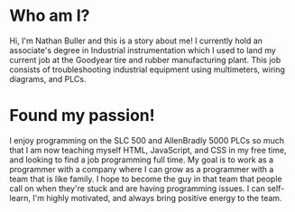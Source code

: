 # Who am I?
Hi, I'm Nathan Buller and this is a story about me!
    I currently hold an associate's degree in Industrial instrumentation which I used to land my current job at the Goodyear tire and rubber manufacturing plant. This job consists of troubleshooting industrial equipment using multimeters, wiring diagrams, and PLCs.

# Found my passion!
I enjoy programming on the SLC 500 and AllenBradly 5000 PLCs so much that I am now teaching myself HTML, JavaScript, and CSS in my free time, and looking to find a job programming full time. My goal is to work as a programmer with a company where I can grow as a programmer with a team that is like family. I hope to become the guy in that team that people call on when they're stuck and are having programming issues. I can self-learn, I'm highly motivated, and always bring positive energy to the team.